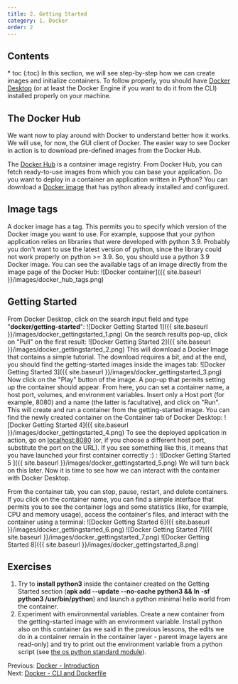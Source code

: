 ```yaml
---
title: 2. Getting Started
category: 1. Docker
order: 2
---
```

<h2>Contents</h2>
* toc
{:toc}
In this section, we will see step-by-step how we can create images and initialize containers. To follow properly, you should have <a href="../introduction">Docker Desktop</a> (or at least the Docker Engine if you want to do it from the CLI) installed properly on your machine.

## The Docker Hub
We want now to play around with Docker to understand better how it works. We will use, for now, the GUI client of Docker. The easier way to see Docker in action is to download pre-defined images from the Docker Hub.  

The <a href="https://hub.docker.com/">Docker Hub</a> is a container image registry. From Docker Hub, you can fetch ready-to-use images from which you can base your application. Do you want to deploy in a container an application written in Python? You can download a <a href="https://hub.docker.com/_/python">Docker image</a> that has python already installed and configured.

## Image tags
A docker image has a tag. This permits you to specify which version of the Docker image you want to use. For example, suppose that your python application relies on libraries that were developed with python 3.9. Probably you don't want to use the latest version of python, since the library could not work properly on python >= 3.9. So, you should use a python 3.9 Docker image. You can see the available tags of an image directly from the image page of the Docker Hub:
![Docker container]({{ site.baseurl }}/images/docker_hub_tags.png)


## Getting Started
From Docker Desktop, click on the search input field and type "**docker/getting-started**":
![Docker Getting Started 1]({{ site.baseurl }}/images/docker_gettingstarted_1.png)
On the search results pop-up, click on "Pull" on the first result:
![Docker Getting Started 2]({{ site.baseurl }}/images/docker_gettingstarted_2.png)
This will download a Docker Image that contains a simple tutorial. The download requires a bit, and at the end, you should find the getting-started images inside the images tab:
![Docker Getting Started 3]({{ site.baseurl }}/images/docker_gettingstarted_3.png)
Now click on the "Play" button of the image. A pop-up that permits setting up the container should appear. From here, you can set a container name, a host port, volumes, and environment variables. Insert only a Host port (for example, 8080) and a name (the latter is facultative), and click on "Run". This will create and run a container from the getting-started image. You can find the newly created container on the Container tab of Docker Desktop:
![Docker Getting Started 4]({{ site.baseurl }}/images/docker_gettingstarted_4.png)
To see the deployed application in action, go on <a href="localhost:8080">localhost:8080</a> (or, if you choose a different host port, substitute the port on the URL). If you see something like this, it means that you have launched your first container correctly :) :
![Docker Getting Started 5  ]({{ site.baseurl }}/images/docker_gettingstarted_5.png)
We will turn back on this later. Now it is time to see how we can interact with the container with Docker Desktop.

From the container tab, you can stop, pause, restart, and delete containers. If you click on the container name, you can find a simple interface that permits you to see the container logs and some statistics (like, for example, CPU and memory usage), access the container's files, and interact with the container using a terminal:
![Docker Getting Started 6]({{ site.baseurl }}/images/docker_gettingstarted_6.png)
![Docker Getting Started 7]({{ site.baseurl }}/images/docker_gettingstarted_7.png)
![Docker Getting Started 8]({{ site.baseurl }}/images/docker_gettingstarted_8.png)

## Exercises
1. Try to **install python3** inside the container created on the Getting Started section (**apk add --update --no-cache python3 && ln -sf python3 /usr/bin/python**) and launch a python minimal hello world from the container. 
2. Experiment with environmental variables. Create a new container from the getting-started image with an environment variable. Install python also on this container (as we said in the previous lessons, the edits we do in a container remain in the container layer - parent image layers are read-only) and try to print out the environment variable from a python script (see <a href="https://docs.python.org/3/library/os.html">the os python standard module</a>).  
<div>
Previous: <a href="/SoftwareArcitecture/docker/introduction">Docker - Introduction</a>
</div>
<div>
Next: <a href="/SoftwareArcitecture/docker/cli-and-dockerfile">Docker - CLI and Dockerfile</a>  
</div>